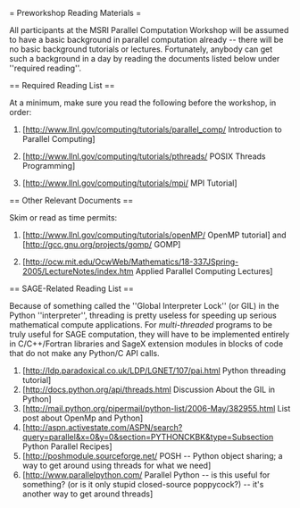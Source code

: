 = Preworkshop Reading Materials =

All participants at the MSRI Parallel Computation Workshop will be assumed to have a basic background in parallel computation already -- there will be no basic background tutorials or lectures.   Fortunately, anybody can get such a background in a day by reading the documents listed below under ''required reading''.

== Required Reading List ==

At a minimum, make sure you read the following before the workshop, in order:

 1. [http://www.llnl.gov/computing/tutorials/parallel_comp/ Introduction to Parallel Computing]

 2. [http://www.llnl.gov/computing/tutorials/pthreads/ POSIX Threads Programming]

 3. [http://www.llnl.gov/computing/tutorials/mpi/ MPI Tutorial]


== Other Relevant Documents ==

Skim or read as time permits:

 1. [http://www.llnl.gov/computing/tutorials/openMP/ OpenMP tutorial] and [http://gcc.gnu.org/projects/gomp/ GOMP]

 2. [http://ocw.mit.edu/OcwWeb/Mathematics/18-337JSpring-2005/LectureNotes/index.htm Applied Parallel Computing Lectures]


== SAGE-Related Reading List ==

Because of something called the ''Global Interpreter Lock'' (or GIL) in the Python ''interpreter'', threading is pretty useless for speeding up serious mathematical compute applications.  For *multi-threaded* programs to be truly useful for SAGE computation, they will have to be implemented entirely in C/C++/Fortran libraries and SageX extension modules in blocks of code that do not make any Python/C API calls.  

 1. [http://ldp.paradoxical.co.uk/LDP/LGNET/107/pai.html Python threading tutorial]
 2. [http://docs.python.org/api/threads.html Discussion About the GIL in Python]
 3. [http://mail.python.org/pipermail/python-list/2006-May/382955.html List post about OpenMp and Python]
 4. [http://aspn.activestate.com/ASPN/search?query=parallel&x=0&y=0&section=PYTHONCKBK&type=Subsection Python Parallel Recipes]
 5. [http://poshmodule.sourceforge.net/ POSH -- Python object sharing; a way to get around using threads for what we need]
 6. [http://www.parallelpython.com/ Parallel Python -- is this useful for something? (or is it only stupid closed-source poppycock?) -- it's another way to get around threads]
